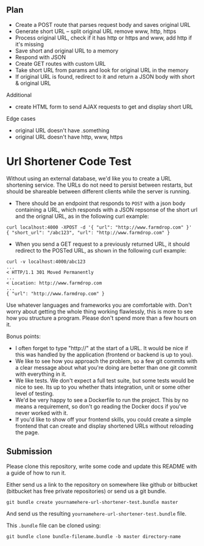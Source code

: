 ## Plan

- Create a POST route that parses request body and saves original URL
- Generate short URL – split original URL remove www, http, https
- Process original URL, check if it has http or https and www, add http if it's missing
- Save short and original URL to a memory
- Respond with JSON
- Create GET routes with custom URL
- Take short URL from params and look for original URL in the memory
- If original URL is found, redirect to it and return a JSON body with short & original URL

Additional

- create HTML form to send AJAX requests to get and display short URL

Edge cases

- original URL doesn't have .something
- original URL doesn't have http, www, https

# Url Shortener Code Test

Without using an external database, we'd like you to create a URL shortening
service. The URLs do not need to persist between restarts, but should be
shareable between different clients while the server is running.

- There should be an endpoint that responds to `POST` with a json body
  containing a URL, which responds with a JSON repsonse of the short url and
  the orignal URL, as in the following curl example:

```
curl localhost:4000 -XPOST -d '{ "url": "http://www.farmdrop.com" }'
{ "short_url": "/abc123", "url": "http://www.farmdrop.com" }
```

- When you send a GET request to a previously returned URL, it should redirect
  to the POSTed URL, as shown in the following curl example:

```
curl -v localhost:4000/abc123
...
< HTTP/1.1 301 Moved Permanently
...
< Location: http://www.farmdrop.com
...
{ "url": "http://www.farmdrop.com" }
```

Use whatever languages and frameworks you are comfortable with. Don't worry
about getting the whole thing working flawlessly, this is more to see how you
structure a program. Please don't spend more than a few hours on it.

Bonus points:

- I often forget to type "http://" at the start of a URL. It would be nice if
  this was handled by the application (frontend or backend is up to you).
- We like to see how you approach the problem, so a few git commits with a
  clear message about what you're doing are better than one git commit with
  everything in it.
- We like tests. We don't expect a full test suite, but some tests would be
  nice to see. Its up to you whether thats integration, unit or some other
  level of testing.
- We'd be very happy to see a Dockerfile to run the project. This by no means a
  requirement, so don't go reading the Docker docs if you've never worked with
  it.
- If you'd like to show off your frontend skills, you could create a simple
  frontend that can create and display shortened URLs without reloading the
  page.

## Submission

Please clone this repository, write some code and update this README with a
guide of how to run it.

Either send us a link to the repository on somewhere like github or bitbucket
(bitbucket has free private repositories) or send us a git bundle.

    git bundle create yournamehere-url-shortener-test.bundle master

And send us the resulting `yournamehere-url-shortener-test.bundle` file.

This `.bundle` file can be cloned using:

    git bundle clone bundle-filename.bundle -b master directory-name
